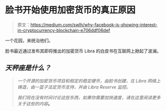 # 脸书开始使用加密货币的真正原因

> 原文：<https://medium.com/swlh/why-facebook-is-showing-interest-in-cryptocurrency-blockchain-e706ddf06def>

一个花园，来统治他们。

脸书最近通过发布其即将推出的加密货币 Libra 的白皮书在互联网上掀起了波澜。

## *天秤座是什么？*

> *一个开源的加密货币项目和假定的稳定硬币，由脸书创建，在 Libra 网络上铸造，由一篮子法定货币支持，并由 Libra Reserve 监控。*
> 
> *我们现在没有时间讨论这些东西，如果你需要加快速度，请在这里阅读更多关于这些的内容*[](/swlh/facebook-crypto-d13449171a9f)**。**